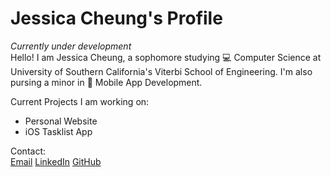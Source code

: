 # Jessica Cheung's Profile

_Currently under development_  
Hello! I am Jessica Cheung, a sophomore studying :computer: Computer Science at University of Southern California's Viterbi School of Engineering. I'm also pursing a minor in :iphone: Mobile App Development.

Current Projects I am working on:

- Personal Website
- iOS Tasklist App

Contact:  
[Email](jessicacheung289@gmail.com)
[LinkedIn](https://www.linkedin.com/in/jessicacheung289/)
[GitHub](https://github.com/jesxilin)
